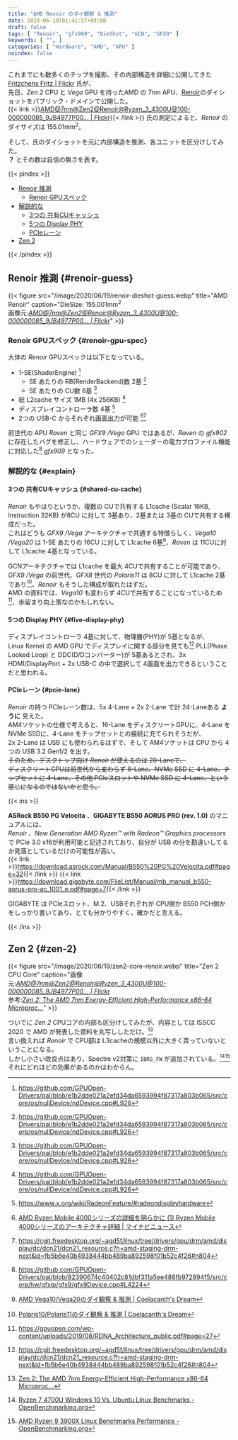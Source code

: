 ```yaml
---
title: "AMD Renoir のダイ観察 & 推測"
date: 2020-06-19T01:41:57+09:00
draft: false
tags: [ "Renoir", "gfx909", "DieShot", "GCN", "GFX9" ]
keywords: [ "", ]
categories: [ "Hardware", "AMD", "APU" ]
noindex: false
---
```


これまでにも数多くのチップを撮影、その内部構造を詳細に公開してきた [Fritzchens Fritz | Flickr](https://www.flickr.com/photos/130561288@N04/) 氏が、  
先日、*Zen 2* CPU と *Vega* GPU を持ったAMD の 7nm APU、[Renoir](/tags/renoir)のダイショットをパブリック・ドメインで公開した。  
{{< link >}}[AMD@7nm@Zen2@Renoir@Ryzen_3_4300U@100-000000085_9JB4977P00… | Flickr](https://www.flickr.com/photos/130561288@N04/50017165886/in/photostream/){{< /link >}}
氏の測定によると、*Renoir* のダイサイズは 155.01mm<sup>2</sup>。  

そして、氏のダイショットを元に内部構造を推測、各ユニットを区分けしてみた。  
**？** とその数は自信の無さを表す。  

{{< pindex >}}

 * [Renoir 推測](#renoir-guess)
    * [Renoir GPUスペック](#renoir-gpu-spec)
 * [解説的な](#explain)
    * [3つの 共有CUキャッシュ](#shared-cu-cache)
    * [5つの Display PHY](#five-display-phy)
    * [PCIeレーン](#pcie-lane)
 * [Zen 2](#zen-2)

{{< /pindex >}}

## Renoir 推測 {#renoir-guess}

{{< figure src="/image/2020/06/19/renoir-dieshot-guess.webp" title="AMD Renoir" caption="DieSize: 155.001mm<sup>2</sup><br>画像元:<cite>[AMD@7nm@Zen2@Renoir@Ryzen_3_4300U@100-000000085_9JB4977P00… | Flickr](https://www.flickr.com/photos/130561288@N04/50016639913/)</cite>" >}}

### Renoir GPUスペック {#renoir-gpu-spec}
大体の *Renoir* GPUスペックは以下となっている。  

 * 1-SE(ShaderEngine) [^1]
   * SE あたりの RB(RenderBackend)数 2基 [^1]
   * SE あたりの CU数 8基 [^1]
 * 総 L2cache サイズ 1MB (4x 256KB) [^1]
 * ディスプレイコントローラ数 4基 [^2]
 * 2つの USB-C からそれぞれ画面出力が可能 [^4][^5]

[^1]: <https://github.com/GPUOpen-Drivers/pal/blob/e1b2dde021a2efd34da6593994f87317a803b065/src/core/os/nullDevice/ndDevice.cpp#L926>
[^2]: <https://www.x.org/wiki/RadeonFeature/#radeondisplayhardware>
[^4]: [AMD Ryzen Mobile 4000シリーズの詳細を明らかに (1) Ryzen Mobile 4000シリーズのアーキテクチャ詳細 | マイナビニュース](https://news.mynavi.jp/article/20200316-997459/)
[^5]: <https://cgit.freedesktop.org/~agd5f/linux/tree/drivers/gpu/drm/amd/display/dc/dcn21/dcn21_resource.c?h=amd-staging-drm-next&id=fb5b6e40b4938444bb489ba892598f01b52c4f26#n804>

前世代の APU *Raven* と同じ *GFX9 /Vega* GPU ではあるが、*Raven* の *gfx902* に存在したバグを修正し、ハードウェアでのシェーダーの電力プロファイル機能に対応した[^3] *gfx909* となった。  

[^3]: <https://github.com/GPUOpen-Drivers/pal/blob/82390674c40402c81dbf311a5ee488fb972894f5/src/core/hw/gfxip/gfx9/gfx9Device.cpp#L4224>

### 解説的な {#explain}
#### 3つの 共有CUキャッシュ {#shared-cu-cache}
*Renoir* もやはりというか、複数の CUで共有する L1cache (Scalar 16KB, Instruction 32KB) が8CU に対して 3基あり、2基または 3基の CUで共有する構成だった。  
これはどうも *GFX9 /Vega* アーキテクチャで共通する特徴らしく、*Vega10 /Vega20* は 1-SE あたりの 16CU に対して L1cache 6基[^11]、*Raven* は 11CUに対して L1cache 4基となっている。  

[^11]: [AMD Vega10/Vega20のダイ観察 & 推測 | Coelacanth's Dream](/posts/2020/03/24/vega10-vega20-dieshot-guess/)

GCNアーキテクチャでは L1cache を最大 4CUで共有することが可能であり、*GFX9 /Vega* の前世代、*GFX8* 世代の *Polaris11* は 8CU に対して L1cache 2基であり[^7]、*Renoir* もそうした構成が取れたはずだ。  
AMD の資料では、*Vega10* も変わらず 4CUで共有することになっているため[^6]、歩留まり向上策なのかもしれない。  

[^6]: <https://gpuopen.com/wp-content/uploads/2019/08/RDNA_Architecture_public.pdf#page=27>
[^7]: [Polaris10/Polaris11のダイ観察 & 推測 | Coelacanth's Dream](/posts/2020/03/30/polaris10-polaris11-dieshot-guess/#polaris11)

#### 5つの Display PHY {#five-display-phy}
ディスプレイコントローラ 4基に対して、物理層(PHY)が 5基となるが、  
Linux Kernel の AMD GPU でディスプレイに関する部分を見ても[^5] PLL(Phase Looked Loop) と DDC(D/Dコンバーター)が 5基あるとされ、3x HDMI/DisplayPort + 2x USB-C の中で選択して 4画面を出力できるということだと思われる。  

#### PCIeレーン {#pcie-lane}
*Renoir* の持つ PCIeレーン数は、5x 4-Lane + 2x 2-Lane で計 24-Laneある **ように** 見えた。  
AM4ソケットの仕様で考えると、16-Lane をディスクリートGPUに、4-Lane を NVMe SSDに、4-Lane をチップセットとの接続に充てられそうだが、  
2x 2-Lane は USB にも使わられるはずで、そして AM4ソケットは CPU から 4つの USB 3.2 Gen1/2 を出す。  
<del>そのため、デスクトップ向け *Renoir* が使えるのは 20-Laneで、  
ディスクリートGPUは前世代から変わらず 8-Lane、NVMe SSD に 4-Lane、チップセットに 4-Lane、その他 PCIeスロットや NVMe SSD に 4-Lane、という感じになるのではないかと思う。</del>  

{{< ins >}}

**ASRock B550 PG Velocita** 、**GIGABYTE B550 AORUS PRO (rev. 1.0)** のマニュアルには、  
*Renoir* 、*New Generation AMD Ryzen™ with Radeon™ Graphics processors* で PCIe 3.0 x16が利用可能と記述されており、自分が USB の分を勘違いしてるか見落としているだけの可能性が高い。  
{{< link >}}<https://download.asrock.com/Manual/B550%20PG%20Velocita.pdf#page=32>{{< /link >}} {{< link >}}<https://download.gigabyte.com/FileList/Manual/mb_manual_b550-aorus-pro-ac_1001_e.pdf#page=7>{{< /link >}}

GIGABYTE は PCIeスロット、M.2、USBそれぞれが CPU側か B550 PCH側かをしっかり書いてあり、とても分かりやすく、確かだと言える。  

{{< /ins >}}

## Zen 2 {#zen-2}
{{< figure src="/image/2020/06/19/zen2-core-renoir.webp" title="Zen 2 CPU Core" caption="画像元:<cite>[AMD@7nm@Zen2@Renoir@Ryzen_3_4300U@100-000000085_9JB4977P00… | Flickr](https://www.flickr.com/photos/130561288@N04/50016639913/)</cite><br>参考:<cite>[Zen 2: The AMD 7nm Energy-Efficient High-Performance x86-64 Microproc…](https://www.slideshare.net/AMD/zen-2-the-amd-7nm-energyefficient-highperformance-x8664-microprocessor-core)</cite>" >}}

ついでに *Zen 2* CPUコアの内部も区分けしてみたが、内容としては ISSCC 2020 で AMD が発表した資料を丸写ししただけ。[^8]  
言い換えれば *Renoir* で CPU部は L3cacheの規模以外に大きく弄っていないということになる。  
しかし小さい改良点はあり、Spectre v2対策に `IBRS_FW` が追加されている。[^9][^10]  
それにどれほどの効果があるのかはわからん。  

[^8]: [Zen 2: The AMD 7nm Energy-Efficient High-Performance x86-64 Microproc…](https://www.slideshare.net/AMD/zen-2-the-amd-7nm-energyefficient-highperformance-x8664-microprocessor-core)
[^9]: [Ryzen 7 4700U Windows 10 Vs. Ubuntu Linux Benchmarks - OpenBenchmarking.org](https://openbenchmarking.org/result/2005141-PTS-WINLINUX22)
[^10]: [AMD Ryzen 9 3900X Linux Benchmarks Performance - OpenBenchmarking.org](https://openbenchmarking.org/result/1907073-HV-RYZEN939067)
